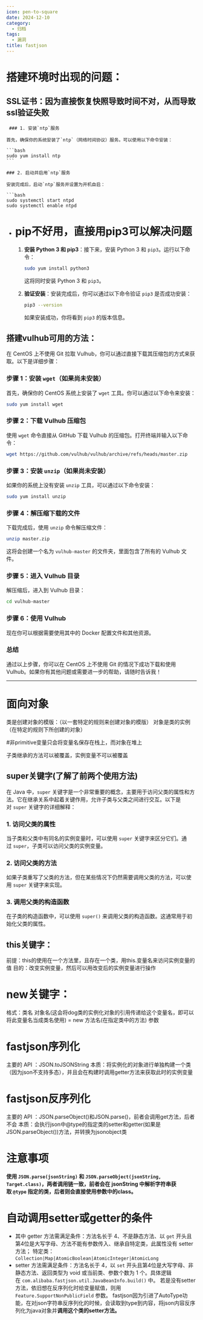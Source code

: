 ```yaml
---
icon: pen-to-square
date: 2024-12-10
category:
  - 归档
tags:
  - 漏洞
title: fastjson
---
```

# 搭建环境时出现的问题：
## SSL证书：因为直接恢复快照导致时间不对，从而导致ssl验证失败
	 ### 1. 安装`ntp`服务

	首先，确保你的系统安装了`ntp`（网络时间协议）服务。可以使用以下命令安装：
	
	```bash
	sudo yum install ntp
	```
	
	### 2. 启动并启用`ntp`服务
	
	安装完成后，启动`ntp`服务并设置为开机自启：
	
	```bash
	sudo systemctl start ntpd
	sudo systemctl enable ntpd

- # pip不好用，直接用pip3可以解决问题
	1. **安装 Python 3 和 pip3**：接下来，安装 Python 3 和 `pip3`。运行以下命令：
	    
	    ```bash
	    sudo yum install python3
	    ```
	    
	    这将同时安装 Python 3 和 `pip3`。
	    
	2. **验证安装**：安装完成后，你可以通过以下命令验证 `pip3` 是否成功安装：
	    
	    ```bash
	    pip3 --version
	    ```
	    
	    如果安装成功，你将看到 `pip3` 的版本信息。
## 搭建vulhub可用的方法：
在 CentOS 上不使用 Git 拉取 Vulhub，你可以通过直接下载其压缩包的方式来获取。以下是详细步骤：

### 步骤 1：安装 `wget`（如果尚未安装）

首先，确保你的 CentOS 系统上安装了 `wget` 工具。你可以通过以下命令来安装：

```bash
sudo yum install wget
```

### 步骤 2：下载 Vulhub 压缩包

使用 `wget` 命令直接从 GitHub 下载 Vulhub 的压缩包。打开终端并输入以下命令：

```bash
wget https://github.com/vulhub/vulhub/archive/refs/heads/master.zip
```

### 步骤 3：安装 `unzip`（如果尚未安装）

如果你的系统上没有安装 `unzip` 工具，可以通过以下命令安装：

```bash
sudo yum install unzip
```

### 步骤 4：解压缩下载的文件

下载完成后，使用 `unzip` 命令解压缩文件：

```bash
unzip master.zip
```

这将会创建一个名为 `vulhub-master` 的文件夹，里面包含了所有的 Vulhub 文件。

### 步骤 5：进入 Vulhub 目录

解压缩后，进入到 Vulhub 目录：

```bash
cd vulhub-master
```

### 步骤 6：使用 Vulhub

现在你可以根据需要使用其中的 Docker 配置文件和其他资源。

### 总结

通过以上步骤，你可以在 CentOS 上不使用 Git 的情况下成功下载和使用 Vulhub。如果你有其他问题或需要进一步的帮助，请随时告诉我！

----
# 面向对象

类是创建对象的模版：（以一套特定的规则来创建对象的模版）
对象是类的实例（在特定的规则下所创建的对象）

#非primitive变量只会将变量名保存在栈上，而对象在堆上

子类继承的方法可以被覆盖，实例变量不可以被覆盖


## super关键字(了解了前两个使用方法)
在 Java 中，`super` 关键字是一个非常重要的概念，主要用于访问父类的属性和方法。它在继承关系中起着关键作用，允许子类与父类之间进行交互。以下是对 `super` 关键字的详细解释：

### 1. 访问父类的属性

当子类和父类中有同名的实例变量时，可以使用 `super` 关键字来区分它们。通过 `super`，子类可以访问父类的实例变量。

### 2. 访问父类的方法

如果子类重写了父类的方法，但在某些情况下仍然需要调用父类的方法，可以使用 `super` 关键字来实现。

### 3. 调用父类的构造函数

在子类的构造函数中，可以使用 `super()` 来调用父类的构造函数。这通常用于初始化父类的属性。


## this关键字：
前提：this的使用在一个方法里，且存在一个类，用this.变量名来访问实例变量的值
目的：改变实例变量，然后可以用改变后的实例变量进行操作

# new关键字：
格式：类名 对象名(这会将dog类的实例化对象的引用传递给这个变量名，即可以将此变量名当成类名使用) = new 方法名(在指定类中的方法)  参数
# fastjson序列化
主要的 API ：JSON.toJSONString
本质：将实例化的对象进行单独构建一个类（因为json不支持多态），并且会在构建时调用getter方法来获取此时的实例变量

# fastjson反序列化
主要的 API ：JSON.parseObject()和JSON.parse()，前者会调用get方法，后者不会
本质：会执行json中@type的指定类的setter和getter(如果是JSON.parseObject())方法，并转换为jsonobject类
# 注意事项
**使用 `JSON.parse(jsonString)` 和 `JSON.parseObject(jsonString, Target.class)`，两者调用链一致，前者会在 jsonString 中解析字符串获取 `@type` 指定的类，后者则会直接使用参数中的class。**
# 自动调用setter或getter的条件
- 其中 getter 方法需满足条件：方法名长于 4、不是静态方法、以 `get` 开头且第4位是大写字母、方法不能有参数传入、继承自特定类，此属性没有 setter 方法；
	特定类：`Collection|Map|AtomicBoolean|AtomicInteger|AtomicLong`
- setter 方法需满足条件：方法名长于 4，以 `set` 开头且第4位是大写字母、非静态方法、返回类型为 void 或当前类、参数个数为 1 个。具体逻辑在 `com.alibaba.fastjson.util.JavaBeanInfo.build()` 中。
若是没有setter方法，依旧想在反序列化时给变量赋值，则用`Feature.SupportNonPublicField` 参数。
fastjson因为引进了AutoType功能，在对json字符串反序列化的时候，会读取到type到内容，将json内容反序列化为java对象并**调用这个类的setter方法。**